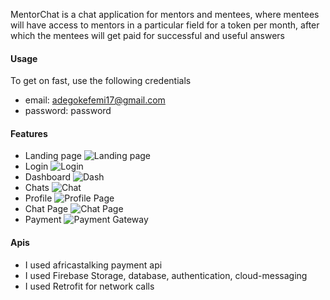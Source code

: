 MentorChat is a chat application for mentors and mentees, where mentees will have access to mentors in a particular field for a token per month, after which the mentees will get paid for successful and useful answers

#### Usage
 To get on fast, use the following credentials
 - email: adegokefemi17@gmail.com
 - password: password


#### Features
 - Landing page
   ![Landing page](screenshots/login.png)
 - Login
   ![Login](screenshots/loginpage.png)
 - Dashboard
   ![Dash](screenshots/landing.png)
 - Chats
   ![Chat](screenshots/chat.png)
 - Profile
   ![Profile Page](screenshots/profile.png)
 - Chat Page
   ![Chat Page](screenshots/chatpage.png)
 - Payment
   ![Payment Gateway](screenshots/payment.png)

#### Apis
  - I used africastalking payment api
  - I used Firebase Storage, database, authentication, cloud-messaging
  - I used Retrofit for network calls


